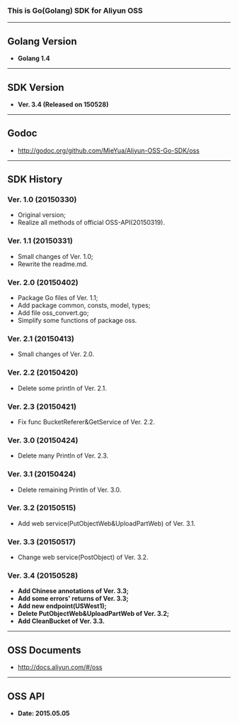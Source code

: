 ### This is Go(Golang) SDK for Aliyun OSS ###
---

## Golang Version ##
* <strong>Golang 1.4</strong>

---

## SDK Version ##
* <strong>Ver. 3.4 (Released on 150528)</strong>

---

## Godoc ##
* <http://godoc.org/github.com/MieYua/Aliyun-OSS-Go-SDK/oss>  

---

## SDK History ##
### Ver. 1.0 (20150330) ###
* Original version;
* Realize all methods of official OSS-API(20150319).

### Ver. 1.1 (20150331) ###
* Small changes of Ver. 1.0;  
* Rewrite the readme.md.

### Ver. 2.0 (20150402)
* Package Go files of Ver. 1.1;  
* Add package common, consts, model, types;  
* Add file oss_convert.go;</strong>  
* Simplify some functions of package oss.

### Ver. 2.1 (20150413) ###
* Small changes of Ver. 2.0.

### Ver. 2.2 (20150420) ###
* Delete some println of Ver. 2.1.

### Ver. 2.3 (20150421) ###
* Fix func BucketReferer&GetService of Ver. 2.2.

### Ver. 3.0 (20150424) ###
* Delete many Println of Ver. 2.3.

### Ver. 3.1 (20150424) ###
* Delete remaining Println of Ver. 3.0.

### Ver. 3.2 (20150515) ###
* Add web service(PutObjectWeb&UploadPartWeb) of Ver. 3.1.

### Ver. 3.3 (20150517) ###
* Change web service(PostObject) of Ver. 3.2.

### Ver. 3.4 (20150528) ###
* <strong>Add Chinese annotations of Ver. 3.3;</strong>
* <strong>Add some errors' returns of Ver. 3.3;</strong>
* <strong>Add new endpoint(USWest1);</strong>
* <strong>Delete PutObjectWeb&UploadPartWeb of Ver. 3.2;</strong>
* <strong>Add CleanBucket of Ver. 3.3.</strong>

---

## OSS Documents ##
* <http://docs.aliyun.com/#/oss>  

---

## OSS API ##
* <strong>Date: 2015.05.05</strong>
